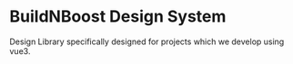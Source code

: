 # BuildNBoost Design System

Design Library specifically designed for projects which we develop using vue3.
